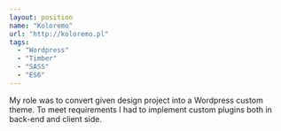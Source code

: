 ```yaml
---
layout: position
name: "Koloremo"
url: "http://koloremo.pl"
tags:
  - "Wordpress"
  - "Timber"
  - "SASS"
  - "ES6"
---
```

My role was to convert given design project into a Wordpress custom theme. To meet requirements I had to implement custom plugins both in back-end and client side.

